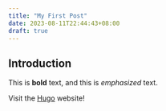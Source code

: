 ```yaml
---
title: "My First Post"
date: 2023-08-11T22:44:43+08:00
draft: true
---
```


## Introduction 

This is **bold** text, and this is *emphasized* text. 

Visit the [Hugo](https://gohugo.io) website!